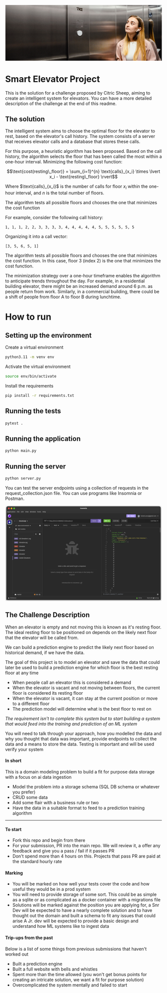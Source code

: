 ![banner](readme_assets/banner.png)
# Smart Elevator Project
This is the solution for a challenge proposed by Citric Sheep, aiming to create an intelligent system for elevators. You can have a more detailed description of the challenge at the end of this readme.

## The solution
The intelligent system aims to choose the optimal floor for the elevator to rest, based on the elevator's call history. The system consists of a server that receives elevator calls and a database that stores these calls.

For this purpose, a heuristic algorithm has been proposed. Based on the call history, the algorithm selects the floor that has been called the most within a one-hour interval. Minimizing the following cost function:
```math
\text{cost(resting\_floor)} = \sum_{i=1}^{n} \text{calls}_{x_i} \times \lvert x_i - \text{resting\_floor} \rvert
```

Where $\text{calls}_{x_i}\$ is the number of calls for floor $x_i$ within the one-hour interval, and $n$ is the total number of floors.

The algorithm tests all possible floors and chooses the one that minimizes the cost function

For example, consider the following call history:
```
1, 1, 1, 2, 2, 3, 3, 3, 3, 4, 4, 4, 4, 4, 5, 5, 5, 5, 5, 5
```

Organizing it into a call vector:
```
[3, 5, 6, 5, 1]
```

The algorithm tests all possible floors and chooses the one that minimizes the cost function. In this case, floor 3 (index 2) is the one that minimizes the cost function.

The minimization strategy over a one-hour timeframe enables the algorithm to anticipate trends throughout the day. For example, in a residential building elevator, there might be an increased demand around 6 p.m. as people return from work. Similarly, in a commercial building, there could be a shift of people from floor A to floor B during lunchtime.

# How to run

## Setting up the environment
Create a virtual environment
```bash
python3.11 -m venv env
```

Activate the virtual environment
```bash
source env/bin/activate
```

Install the requirements
```bash
pip install -r requirements.txt
```

## Running the tests
```bash
pytest .
```

## Running the application
```bash
python main.py
```

## Running the server
```bash
python server.py
```

You can test the server endpoints using a collection of requests in the request_collection.json file. You can use programs like Insomnia or Postman.

![insomia](readme_assets/insomia.png)

## The Challenge Description
When an elevator is empty and not moving this is known as it's resting floor. 
The ideal resting floor to be positioned on depends on the likely next floor that the elevator will be called from.

We can build a prediction engine to predict the likely next floor based on historical demand, if we have the data.

The goal of this project is to model an elevator and save the data that could later be used to build a prediction engine for which floor is the best resting floor at any time
- When people call an elevator this is considered a demand
- When the elevator is vacant and not moving between floors, the current floor is considered its resting floor
- When the elevator is vacant, it can stay at the current position or move to a different floor
- The prediction model will determine what is the best floor to rest on


_The requirement isn't to complete this system but to start building a system that would feed into the training and prediction
of an ML system_

You will need to talk through your approach, how you modelled the data and why you thought that data was important, provide endpoints to collect the data and 
a means to store the data. Testing is important and will be used verify your system


#### In short
This is a domain modeling problem to build a fit for purpose data storage with a focus on ai data ingestion
- Model the problem into a storage schema (SQL DB schema or whatever you prefer)
- CRUD some data
- Add some flair with a business rule or two
- Have the data in a suitable format to feed to a prediction training algorithm

---

#### To start
- Fork this repo and begin from there
- For your submission, PR into the main repo. We will review it, a offer any feedback and give you a pass / fail if it passes PR
- Don't spend more than 4 hours on this. Projects that pass PR are paid at the standard hourly rate

#### Marking
- You will be marked on how well your tests cover the code and how useful they would be in a prod system
- You will need to provide storage of some sort. This could be as simple as a sqlite or as complicated as a docker container with a migrations file
- Solutions will be marked against the position you are applying for, a Snr Dev will be expected to have a nearly complete solution and to have thought out the domain and built a schema to fit any issues that could arise 
A Jr. dev will be expected to provide a basic design and understand how ML systems like to ingest data


#### Trip-ups from the past
Below is a list of some things from previous submissions that haven't worked out
- Built a prediction engine
- Built a full website with bells and whistles
- Spent more than the time allowed (you won't get bonus points for creating an intricate solution, we want a fit for purpose solution)
- Overcomplicated the system mentally and failed to start
